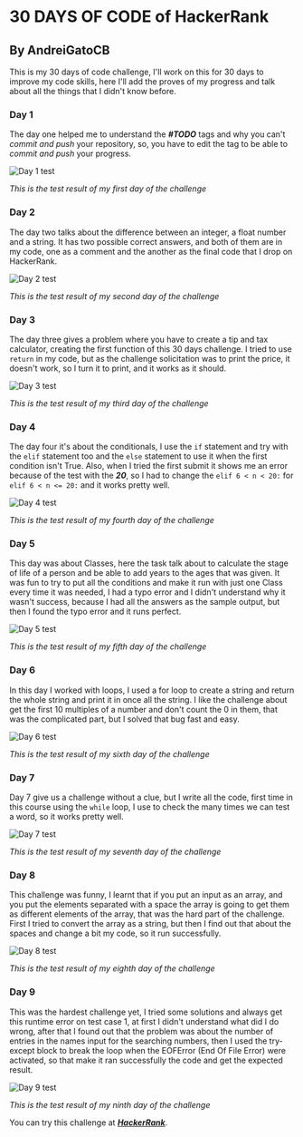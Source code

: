 # 30 DAYS OF CODE of HackerRank
## By AndreiGatoCB

This is my 30 days of code challenge, I'll work on this for 30 days to improve my code skills, here I'll add the proves 
of my progress and talk about all the things that I didn't know before.

### Day 1
The day one helped me to understand the _**#TODO**_ tags and why you can't _commit and push_ your repository, so, you
have to edit the tag to be able to _commit and push_ your progress.

![Day 1 test](imgs/test_day_1.PNG)

_This is the test result of my first day of the challenge_

### Day 2
The day two talks about the difference between an integer, a float number and a string. It has two possible correct
answers, and both of them are in my code, one as a comment and the another as the final code that I drop on HackerRank.

![Day 2 test](imgs/test_day_2.PNG)

_This is the test result of my second day of the challenge_

### Day 3
The day three gives a problem where you have to create a tip and tax calculator, creating the first function of this 30 
days challenge. I tried to use ``return`` in my code, but as the challenge solicitation was to print the price, it 
doesn't work, so I turn it to print, and it works as it should.

![Day 3 test](imgs/test_day_3.PNG)

_This is the test result of my third day of the challenge_

### Day 4
The day four it's about the conditionals, I use the ``if`` statement and try with the ``elif`` statement too and the 
``else`` statement to use it when the first condition isn't True. Also, when I tried the first submit it shows me an 
error because of the test with the _**20**_, so I had to change the ``elif 6 < n < 20:`` for ``elif 6 < n <= 20:`` and 
it works pretty well.

![Day 4 test](imgs/test_day_4.PNG)

_This is the test result of my fourth day of the challenge_

### Day 5
This day was about Classes, here the task talk about to calculate the stage of life of a person and be able to add years
to the ages that was given. It was fun to try to put all the conditions and make it run with just one Class every time 
it was needed, I had a typo error and I didn't understand why it wasn't success, because I had all the answers as the 
sample output, but then I found the typo error and it runs perfect.

![Day 5 test](imgs/test_day_5.PNG)

_This is the test result of my fifth day of the challenge_

### Day 6
In this day I worked with loops, I used a for loop to create a string and return the whole string and print it in once 
all the string. I like the challenge about get the first 10 multiples of a number and don't count the 0 in them, that 
was the complicated part, but I solved that bug fast and easy.

![Day 6 test](imgs/test_day_6.PNG)

_This is the test result of my sixth day of the challenge_

### Day 7
Day 7 give us a challenge without a clue, but I write all the code, first time in this course using the ``while`` loop, 
I use to check the many times we can test a word, so it works pretty well.

![Day 7 test](imgs/test_day_7.PNG)

_This is the test result of my seventh day of the challenge_

### Day 8
This challenge was funny, I learnt that if you put an input as an array, and you put the elements separated with a space
the array is going to get them as different elements of the array, that was the hard part of the challenge. First I 
tried to convert the array as a string, but then I find out that about the spaces and change a bit my code, so it run 
successfully.


![Day 8 test](imgs/test_day_8.PNG)

_This is the test result of my eighth day of the challenge_

### Day 9
This was the hardest challenge yet, I tried some solutions and always get this runtime error on test case 1, at first I 
didn't understand what did I do wrong, after that I found out that the problem was about the number of entries in the
names input for the searching numbers, then I used the try-except block to break the loop when the EOFError (End Of 
File Error) were activated, so that make it ran successfully the code and get the expected result.

![Day 9 test](imgs/test_day_9.PNG)

_This is the test result of my ninth day of the challenge_

You can try this challenge at [_**HackerRank**_](https://www.hackerrank.com/domains/tutorials/30-days-of-code).
